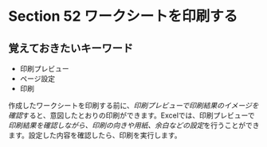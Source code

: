 # Section 52 ワークシートを印刷する

## 覚えておきたいキーワード
- 印刷プレビュー
- ページ設定
- 印刷

作成したワークシートを印刷する前に、<em>印刷プレビューで印刷結果のイメージを確認</em>すると、意図したとおりの印刷ができます。Excelでは、印刷プレビューで<em>印刷結果を確認しながら、印刷の向きや用紙、余白などの設定</em>を行うことができます。設定した内容を確認したら、印刷を実行します。
